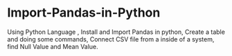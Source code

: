 # Import-Pandas-in-Python
Using Python Language , Install and Import Pandas in python, Create a table and doing some commands, Connect CSV file from a inside of a system, find Null Value and Mean Value.
